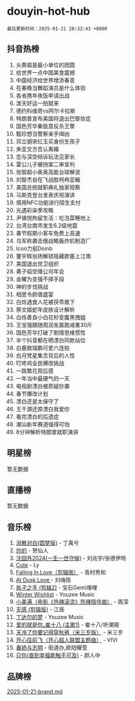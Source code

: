 # douyin-hot-hub

`最后更新时间：2025-01-21 20:33:43 +0800`

## 抖音热榜

1. 头靠肩是最小单位的团圆
1. 给世界一点中国美食震撼
1. 中国经济给世界增添春意
1. 在春晚当舞蹈演员是什么体验
1. 各省携年夜饭申请出战
1. 泼天好运一拍就来
1. 德约科维奇vs阿尔卡拉斯
1. 特朗普宣布美国将退出巴黎协定
1. 国色芳华秦胜意反杀王擎
1. 甄珍想当警察亲手缉凶
1. 邓立钢宋红玉买身份生孩子
1. 朱亚文方否认离婚
1. 恋与深空倾诉玩法见家长
1. 雷公儿子被拐案二审宣判
1. 张智超小奥奥高能台球解说
1. 刘智杰自在飞战胜柯冉亚翰
1. 美国总统就职典礼独家观察
1. 马斯克登台发表庆祝演讲
1. 慎用NFC功能进行陌生支付
1. 光遇彩染季攻略
1. 尹锡悦拘留生活：吃泡菜睡地上
1. 台湾台南市发生6.2级地震
1. 春节假期小客车免费上高速
1. 乌军称袭击俄战略轰炸机制造厂
1. Icon力挺Doinb
1. 董宇辉张扬解锁隐藏款塞上江南
1. 美国退出世卫组织
1. 黄子韬空降公司年会
1. 金曜为变强不择手段
1. 神的步伐挑战
1. 相思令颜值盛宴
1. 白烁遇食人花被茯苓救下
1. 蔡文姬蛇年皮肤设计解析
1. 白烁善良小白花秒变腹黑拽姐
1. 王宝强跟随周润发晨跑减重30斤
1. 国色芳华打破了剧情思维惯性
1. 半个抖音都在晒漂白同款站位
1. 白鹿敖瑞鹏可爱六连拍
1. 白月梵星集念背后的人性
1. 叮咚鸡全民爆改挑战
1. 一路繁花观后感
1. 一年当中最硬气的一天
1. 电视剧漂白被质疑抄袭
1. 春节爆改计划
1. 漂白还是太保守了
1. 王千源还原漂白我爱你
1. 看完漂白的后遗症
1. 潮汕新年赛道强得可怕
1. 8分钟解析特朗普就职演讲

## 明星榜

暂无数据

## 直播榜

暂无数据

## 音乐榜

1. [消散对白(圆梦版)](https://sf5-hl-cdn-tos.douyinstatic.com/obj/tos-cn-ve-2774/og4jB5I5IizzoZVAAAzWgBMAsMDWoArfwBOiFs) - 丁禹兮
1. [你的](https://sf5-hl-cdn-tos.douyinstatic.com/obj/tos-cn-ve-2774/oYuIeKf42jB7sEV6B2upMdpYAgfrQWj0FeRegh) - 贺仙人
1. [沈园外2024(一生一世守候)](https://sf5-hl-cdn-tos.douyinstatic.com/obj/tos-cn-ve-2774/oAIYMHGCmKaYKFDd6FZBf9AfMfx1eErAAEJAFH) - 刘兆宇/张德伊玲
1. [Cute](https://sf5-hl-cdn-tos.douyinstatic.com/obj/tos-cn-ve-2774/o4IbIzHWKAAB4wsS5qMBRiiAlEBGTpQRNfFvuo) - Ly
1. [Falling In Love（剪辑版）](https://sf5-hl-cdn-tos.douyinstatic.com/obj/tos-cn-ve-2774/o8ajpA8zzgBPahbBIO8AcKGBLJezFCRd1wfP9f) - 青村秀和
1. [ At Dusk  Love ](https://sf5-hl-cdn-tos.douyinstatic.com/obj/tos-cn-ve-2774/o8CrpCf5CaYgI4ZrtQgMQAFEfuGqNnRSDQAPBc) - 刘嗨雨
1. [执子之手 (剪辑2)](https://sf5-hl-cdn-tos.douyinstatic.com/obj/tos-cn-ve-2774/oUoZLQjCc31XzqsBnBQUNgeKtYPBcgbFDwtfcu) - 宝石Gem\哩哩
1. [Winter Wishlist](https://sf5-hl-cdn-tos.douyinstatic.com/obj/tos-cn-ve-2774/oIIgUOeamCFCVAzxN6MFRLIBlLGpUqQxeeHrLE) - Youzee Music
1. [小美满（电影《热辣滚烫》热辣陪伴曲）](https://sf6-cdn-tos.douyinstatic.com/obj/tos-cn-ve-2774/o0GAn2lSgfZIDUgtevCGDQYnFg4CwnrBaxbTZL) - 周深
1. [无感 (剪辑版)](https://sf5-hl-cdn-tos.douyinstatic.com/obj/tos-cn-ve-2774/o0eIsUzJBDlQaQFC5OFlgbMEZC1TFYBftOBn6p) - 江辰
1. [丁达尔的梦](https://sf5-hl-cdn-tos.douyinstatic.com/obj/tos-cn-ve-2774/oMU3WirUZBVQkAC9ccG5P2IQirziZM2RTInUY) - Youzee Music
1. [爱的就是你_崔十八 (主歌1)](https://sf5-hl-cdn-tos.douyinstatic.com/obj/tos-cn-ve-2774/oI5BO5DhFZ6UTcNCnZaOCBLtZ7WIMQGfgnXf5E) - 崔十八/听潮阁
1. [天冷了你要记得穿秋裤（米三岁版）](https://sf5-hl-cdn-tos.douyinstatic.com/obj/tos-cn-ve-2774/oQlIwVIDWiZ6BQilAorS7MA0AgCkQDvcZAdm1) - 米三岁
1. [开心往前飞（开心超人联盟主题曲）](https://sf5-hl-cdn-tos.douyinstatic.com/obj/tos-cn-ve-2774/9d8fb7c82cf1421fb93a9fe925275e0a) - VIVI
1. [春娇与志明](https://sf5-hl-cdn-tos.douyinstatic.com/obj/tos-cn-ve-2774/e530d8fceb7044b39707d7f9ff54add1) - 街道办,欧阳耀莹
1. [只你(直到幸福能触手可及)](https://sf5-hl-cdn-tos.douyinstatic.com/obj/tos-cn-ve-2774/o0lBkRDzFTeaVSUz3ZZSCBVtZ5DIMQGfgmEAuE) - 颜人中

## 品牌榜

[2025-01-21-brand.md](2025-01-21-brand.md)
